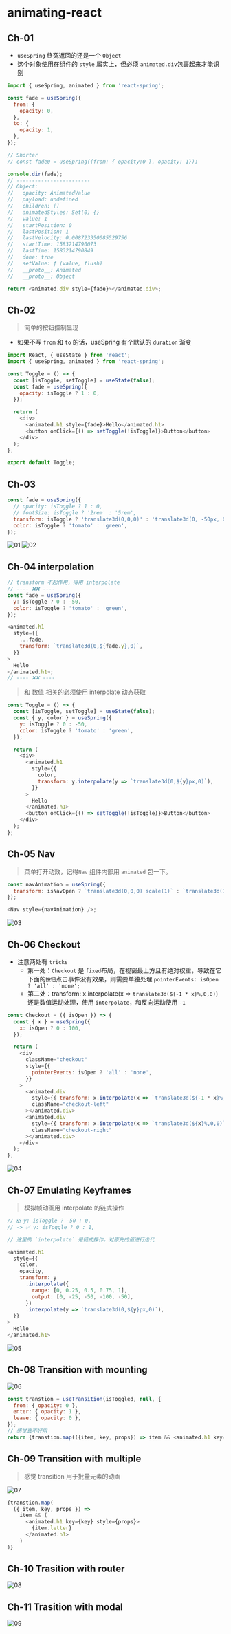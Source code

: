 # animating-react

## Ch-01

- `useSpring` 终究返回的还是一个 `Object`
- 这个对象使用在组件的 `style` 属实上，但必须 `animated.div`包裹起来才能识别

```js
import { useSpring, animated } from 'react-spring';

const fade = useSpring({
  from: {
    opacity: 0,
  },
  to: {
    opacity: 1,
  },
});

// Shorter
// const fade0 = useSpring({from: { opacity:0 }, opacity: 1});

console.dir(fade);
// ------------------------
// Object:
//   opacity: AnimatedValue
//   payload: undefined
//   children: []
//   animatedStyles: Set(0) {}
//   value: 1
//   startPosition: 0
//   lastPosition: 1
//   lastVelocity: 0.008723350085529756
//   startTime: 1583214790073
//   lastTime: 1583214790849
//   done: true
//   setValue: ƒ (value, flush)
//   __proto__: Animated
//   __proto__: Object

return <animated.div style={fade}></animated.div>;
```

## Ch-02

> 简单的按钮控制显现

- 如果不写 `from` 和 `to` 的话，useSpring 有个默认的 `duration` 渐变

```js
import React, { useState } from 'react';
import { useSpring, animated } from 'react-spring';

const Toggle = () => {
  const [isToggle, setToggle] = useState(false);
  const fade = useSpring({
    opacity: isToggle ? 1 : 0,
  });

  return (
    <div>
      <animated.h1 style={fade}>Hello</animated.h1>
      <button onClick={() => setToggle(!isToggle)}>Button</button>
    </div>
  );
};

export default Toggle;
```

## Ch-03

```js
const fade = useSpring({
  // opacity: isToggle ? 1 : 0,
  // fontSize: isToggle ? '2rem' : '5rem',
  transform: isToggle ? 'translate3d(0,0,0)' : 'translate3d(0, -50px, 0)',
  color: isToggle ? 'tomato' : 'green',
});
```

![01](./preview/spring001.gif)
![02](./preview/spring002.gif)

## Ch-04 interpolation

```js
// transform 不起作用，得用 interpolate
// ---- ❌❌ ----
const fade = useSpring({
  y: isToggle ? 0 : -50,
  color: isToggle ? 'tomato' : 'green',
});

<animated.h1
  style={{
    ...fade,
    transform: `translate3d(0,${fade.y},0)`,
  }}
>
  Hello
</animated.h1>;
// ---- ❌❌ ----
```

> 和 数值 相关的必须使用 interpolate 动态获取

```js
const Toggle = () => {
  const [isToggle, setToggle] = useState(false);
  const { y, color } = useSpring({
    y: isToggle ? 0 : -50,
    color: isToggle ? 'tomato' : 'green',
  });

  return (
    <div>
      <animated.h1
        style={{
          color,
          transform: y.interpolate(y => `translate3d(0,${y}px,0)`),
        }}
      >
        Hello
      </animated.h1>
      <button onClick={() => setToggle(!isToggle)}>Button</button>
    </div>
  );
};
```

## Ch-05 Nav

> 菜单打开动效，记得`Nav` 组件内部用 `animated` 包一下。

```js
const navAnimation = useSpring({
  transform: isNavOpen ? `translate3d(0,0,0) scale(1)` : `translate3d(100%,0,0) scale(0.6)`,
});

<Nav style={navAnimation} />;
```

![03](./preview/spring003.gif)

## Ch-06 Checkout

- 注意两处有 `tricks`
  - 第一处：`Checkout` 是 `fixed`布局，在视窗最上方且有绝对权重，导致在它下面的`按钮`点击事件没有效果，则需要单独处理 `pointerEvents: isOpen ? 'all' : 'none';`
  - 第二处：transform: x.interpolate(x => `translate3d(${-1 * x}%,0,0)`) 还是数值运动处理，使用 `interpolate`，和反向运动使用 `-1`

```js
const Checkout = ({ isOpen }) => {
  const { x } = useSpring({
    x: isOpen ? 0 : 100,
  });

  return (
    <div
      className="checkout"
      style={{
        pointerEvents: isOpen ? 'all' : 'none',
      }}
    >
      <animated.div
        style={{ transform: x.interpolate(x => `translate3d(${-1 * x}%,0,0)`) }}
        className="checkout-left"
      ></animated.div>
      <animated.div
        style={{ transform: x.interpolate(x => `translate3d(${x}%,0,0)`) }}
        className="checkout-right"
      ></animated.div>
    </div>
  );
};
```

![04](./preview/spring004.gif)

## Ch-07 Emulating Keyframes

> 模拟帧动画用 interpolate 的链式操作

```js
// ❎ y: isToggle ? -50 : 0,
// -> ✅ y: isToggle ? 0 : 1,

// 这里的 `interpolate` 是链式操作，对原先的值进行迭代

<animated.h1
  style={{
    color,
    opacity,
    transform: y
      .interpolate({
        range: [0, 0.25, 0.5, 0.75, 1],
        output: [0, -25, -50, -100, -50],
      })
      .interpolate(y => `translate3d(0,${y}px,0)`),
  }}
>
  Hello
</animated.h1>
```

![05](./preview/spring005.gif)

## Ch-08 Transition with mounting

![06](./preview/spring006.gif)

```js
const transtion = useTransition(isToggled, null, {
  from: { opacity: 0 },
  enter: { opacity: 1 },
  leave: { opacity: 0 },
});
// 感觉真不好用
return {transtion.map(({item, key, props}) => item && <animated.h1 key={key} style={props}>Hello</animated.h1>)}
```

## Ch-09 Transition with multiple

> 感觉 transition 用于批量元素的动画

![07](./preview/spring007.gif)

```js
{transtion.map(
  ({ item, key, props }) =>
    item && (
      <animated.h1 key={key} style={props}>
        {item.letter}
      </animated.h1>
    )
)}
```

## Ch-10 Trasition with router

![08](./preview/spring008.gif)

## Ch-11 Trasition with modal

![09](./preview/spring009.gif)
